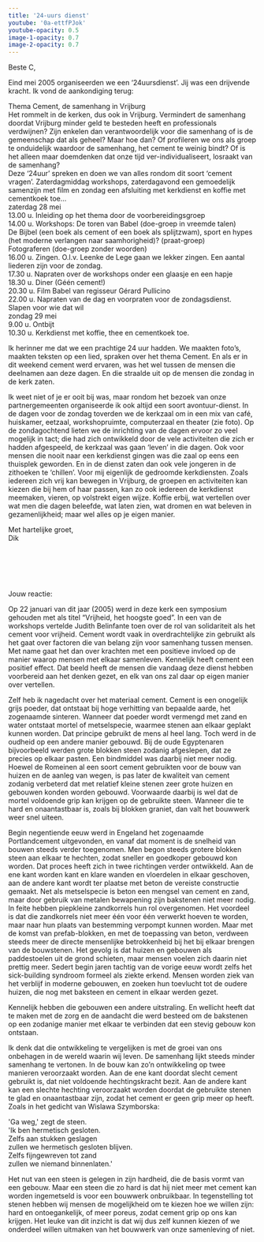 ```yaml
---
title: '24-uurs dienst'
youtube: '0a-ettfPJok'
youtube-opacity: 0.5
image-1-opacity: 0.7
image-2-opacity: 0.7
---
```


Beste C,

Eind mei 2005 organiseerden we een ‘24uursdienst’. Jij was een drijvende kracht. Ik vond de aankondiging terug:

Thema Cement, de samenhang in Vrijburg<br />
Het rommelt in de kerken, dus ook in Vrijburg. Vermindert de samenhang doordat Vrijburg minder geld te besteden heeft en professionals verdwijnen? Zijn enkelen dan verantwoordelijk voor die samenhang of is de gemeenschap dat als geheel? Maar hoe dan? Of profileren we ons als groep te onduidelijk waardoor de samenhang, het cement te weinig bindt? Of is het alleen maar doemdenken dat onze tijd ver-individualiseert, losraakt van de samenhang?<br />
Deze ‘24uur’ spreken en doen we van alles rondom dit soort ‘cement vragen’. Zaterdagmiddag workshops, zaterdagavond een gemoedelijk samenzijn met film en zondag een afsluiting met kerkdienst en koffie met cementkoek toe...<br />
zaterdag 28 mei<br />
13.00 u. Inleiding op het thema door de voorbereidingsgroep<br />
14.00 u. Workshops: 	De toren van Babel (doe-groep in vreemde talen)<br />
			De Bijbel (een boek als cement of een boek als splijtzwam), sport en hypes<br />
 			(het moderne verlangen naar saamhorigheid)? (praat-groep)<br />
			Fotograferen (doe-groep zonder woorden)<br />
16.00 u. Zingen. O.l.v. Leenke de Lege gaan we lekker zingen. Een aantal liederen zijn voor de zondag.<br />
17.30 u. Napraten over de workshops onder een glaasje en een hapje<br />
18.30 u. Diner (Géén cement!)<br />
20.30 u. Film Babel van regisseur Gérard Pullicino<br />
22.00 u. Napraten van de dag en voorpraten voor de zondagsdienst.<br />
 	 Slapen voor wie dat wil<br />
zondag 29 mei<br />
9.00 u.   Ontbijt<br />
10.30 u. Kerkdienst met koffie, thee en cementkoek toe.

Ik herinner me dat we een prachtige 24 uur hadden. We maakten foto’s, maakten teksten op een lied, spraken over het thema Cement. En als er in dit weekend cement werd ervaren, was het wel tussen de mensen die deelnamen aan deze dagen. En die straalde uit op de mensen die zondag in de kerk zaten. 

Ik weet niet of je er ooit bij was, maar rondom het bezoek van onze partnergemeenten organiseerde ik ook altijd een soort avontuur-dienst. In de dagen voor de zondag toverden we de kerkzaal om in een mix van café, huiskamer, eetzaal, workshopruimte, computerzaal en theater (zie foto). Op de zondagochtend lieten we de inrichting van de dagen ervoor zo veel mogelijk in tact; die had zich ontwikkeld door de vele activiteiten die zich er hadden afgespeeld, de kerkzaal was gaan ‘leven’ in die dagen. Ook voor mensen die nooit naar een kerkdienst gingen was die zaal op eens een thuisplek geworden. En in de dienst zaten dan ook vele jongeren in de zithoeken te ‘chillen’. Voor mij eigenlijk de gedroomde kerkdiensten. Zoals iedereen zich vrij kan bewegen in Vrijburg, de groepen en activiteiten kan kiezen die bij hem of haar passen, kan zo ook iedereen de kerkdienst meemaken, vieren, op volstrekt eigen wijze. Koffie erbij, wat vertellen over wat men die dagen beleefde, wat laten zien, wat dromen en wat beleven in gezamenlijkheid; maar wel alles op je eigen manier.

Met hartelijke groet,<br />
Dik

<br />
<br />
<br />
<br />

Jouw reactie:

Op 22 januari van dit jaar (2005) werd in deze kerk een symposium gehouden met als titel “Vrijheid, het hoogste goed”. In een van de workshops vertelde Judith Belinfante toen over de rol van solidariteit als het cement voor vrijheid. Cement wordt vaak in overdrachtelijke zin gebruikt als het gaat over factoren die van belang zijn voor samenhang tussen mensen. Met name gaat het dan over krachten met een positieve invloed op de manier waarop mensen met elkaar samenleven. Kennelijk heeft cement een positief effect. Dat beeld heeft de mensen die vandaag deze dienst hebben voorbereid aan het denken gezet, en elk van ons zal daar op eigen manier over vertellen. 

Zelf heb ik nagedacht over het materiaal cement. Cement is een onogelijk grijs poeder, dat ontstaat bij hoge verhitting van bepaalde aarde, het zogenaamde sinteren. Wanneer dat poeder wordt vermengd met zand en water ontstaat mortel of metselspecie, waarmee stenen aan elkaar geplakt kunnen worden. Dat principe gebruikt de mens al heel lang. Toch werd in de oudheid op een andere manier gebouwd. Bij de oude Egyptenaren bijvoorbeeld werden grote blokken steen zodanig afgeslepen, dat ze precies op elkaar pasten. Een bindmiddel was daarbij niet meer nodig. Hoewel de Romeinen al een soort cement gebruikten voor de bouw van huizen en de aanleg van wegen, is pas later de kwaliteit van cement zodanig verbeterd dat met relatief kleine stenen zeer grote huizen en gebouwen konden worden gebouwd. Voorwaarde daarbij is wel dat de mortel voldoende grip kan krijgen op de gebruikte steen. Wanneer die te hard en onaantastbaar is, zoals bij blokken graniet, dan valt het bouwwerk weer snel uiteen. 

Begin negentiende eeuw werd in Engeland het zogenaamde Portlandcement uitgevonden, en vanaf dat moment is de snelheid van bouwen steeds verder toegenomen. Men begon steeds grotere blokken steen aan elkaar te hechten, zodat sneller en goedkoper gebouwd kon worden. Dat proces heeft zich in twee richtingen verder ontwikkeld. Aan de ene kant worden kant en klare wanden en vloerdelen in elkaar geschoven, aan de andere kant wordt ter plaatse met beton de vereiste constructie gemaakt. Net als metselspecie is beton een mengsel van cement en zand, maar door gebruik van metalen bewapening zijn bakstenen niet meer nodig. In feite hebben piepkleine zandkorrels hun rol overgenomen. Het voordeel is dat die zandkorrels niet meer één voor één verwerkt hoeven te worden, maar naar hun plaats van bestemming verpompt kunnen worden.
Maar met de komst van prefab-blokken, en met de toepassing van beton, verdween steeds meer de directe mensenlijke betrokkenheid bij het bij elkaar brengen van de bouwstenen. Het gevolg is dat huizen en gebouwen als paddestoelen uit de grond schieten, maar mensen voelen zich daarin niet prettig meer. Sedert begin jaren tachtig van de vorige eeuw wordt zelfs het sick-building syndroom formeel als ziekte erkend. Mensen worden ziek van het verblijf in moderne gebouwen, en zoeken hun toevlucht tot de oudere huizen, die nog met baksteen en cement in elkaar werden gezet.

Kennelijk hebben die gebouwen een andere uitstraling. En wellicht heeft dat te maken met de zorg en de aandacht die werd besteed om de bakstenen op een zodanige manier met elkaar te verbinden dat een stevig gebouw kon ontstaan. 

Ik denk dat die ontwikkeling te vergelijken is met de groei van ons onbehagen in de wereld waarin wij leven. De samenhang lijkt steeds minder samenhang te vertonen. In de bouw kan zo’n ontwikkeling op twee manieren veroorzaakt worden. Aan de ene kant doordat slecht cement gebruikt is, dat niet voldoende hechtingskracht bezit. Aan de andere kant kan een slechte hechting veroorzaakt worden doordat de gebruikte stenen te glad en onaantastbaar zijn, zodat het cement er geen grip meer op heeft. Zoals in het gedicht van Wislawa Szymborska:

'Ga weg,' zegt de steen.<br />
'Ik ben hermetisch gesloten.<br />
Zelfs aan stukken geslagen<br />
zullen we hermetisch gesloten blijven. <br />
Zelfs fijngewreven tot zand<br />
zullen we niemand binnenlaten.'

Het nut van een steen is gelegen in zijn hardheid, die de basis vormt van een gebouw. Maar een steen die zo hard is dat hij niet meer met cement kan worden ingemetseld is voor een bouwwerk onbruikbaar.
In tegenstelling tot stenen hebben wij mensen de mogelijkheid om te kiezen hoe we willen zijn: hard en ontoegankelijk, of meer poreus, zodat cement grip op ons kan krijgen. Het leuke van dit inzicht is dat wij dus zelf kunnen kiezen of we onderdeel willen uitmaken van het bouwwerk van onze samenleving of niet.